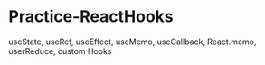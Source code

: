 # Practice-ReactHooks
 useState, useRef, useEffect, useMemo, useCallback, React.memo, userReduce, custom Hooks
